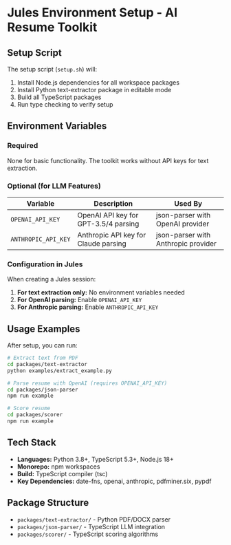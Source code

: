 # Jules Environment Setup - AI Resume Toolkit

## Setup Script

The setup script (`setup.sh`) will:
1. Install Node.js dependencies for all workspace packages
2. Install Python text-extractor package in editable mode
3. Build all TypeScript packages
4. Run type checking to verify setup

## Environment Variables

### Required

None for basic functionality. The toolkit works without API keys for text extraction.

### Optional (for LLM Features)

| Variable | Description | Used By |
|----------|-------------|---------|
| `OPENAI_API_KEY` | OpenAI API key for GPT-3.5/4 parsing | json-parser with OpenAI provider |
| `ANTHROPIC_API_KEY` | Anthropic API key for Claude parsing | json-parser with Anthropic provider |

### Configuration in Jules

When creating a Jules session:

1. **For text extraction only:** No environment variables needed
2. **For OpenAI parsing:** Enable `OPENAI_API_KEY`
3. **For Anthropic parsing:** Enable `ANTHROPIC_API_KEY`

## Usage Examples

After setup, you can run:

```bash
# Extract text from PDF
cd packages/text-extractor
python examples/extract_example.py

# Parse resume with OpenAI (requires OPENAI_API_KEY)
cd packages/json-parser
npm run example

# Score resume
cd packages/scorer
npm run example
```

## Tech Stack

- **Languages:** Python 3.8+, TypeScript 5.3+, Node.js 18+
- **Monorepo:** npm workspaces
- **Build:** TypeScript compiler (tsc)
- **Key Dependencies:** date-fns, openai, anthropic, pdfminer.six, pypdf

## Package Structure

- `packages/text-extractor/` - Python PDF/DOCX parser
- `packages/json-parser/` - TypeScript LLM integration
- `packages/scorer/` - TypeScript scoring algorithms

